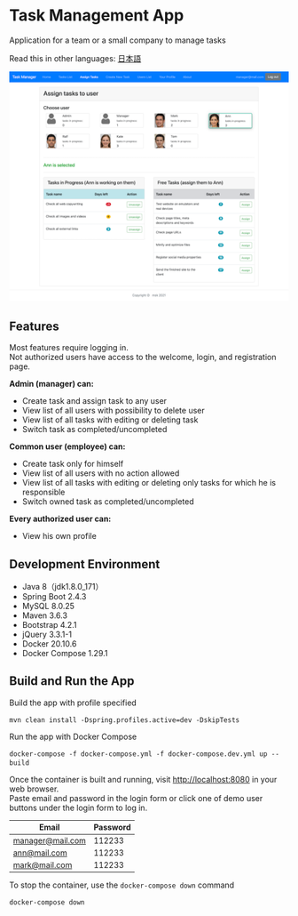 # Task Management App
Application for a team or a small company to manage tasks

Read this in other languages: [日本語](README.ja.md)

![Image of Task Management App](src/main/resources/static/images/taskManager.png)

## Features
Most features require logging in.<br/>
Not authorized users have access to the welcome, login, and registration page.

**Admin (manager) can:**
-   Create task and assign task to any user
-   View list of all users with possibility to delete user
-   View list of all tasks with editing or deleting task
-   Switch task as completed/uncompleted

**Common user (employee) can:**
-   Create task only for himself
-   View list of all users with no action allowed
-   View list of all tasks with editing or deleting only tasks for which he is responsible
-   Switch owned task as completed/uncompleted

**Every authorized user can:**
-   View his own profile


## Development Environment
* Java 8（jdk1.8.0_171）
* Spring Boot 2.4.3
* MySQL 8.0.25
* Maven 3.6.3
* Bootstrap 4.2.1
* jQuery 3.3.1-1
* Docker 20.10.6
* Docker Compose 1.29.1

## Build and Run the App
Build the app with profile specified

```
mvn clean install -Dspring.profiles.active=dev -DskipTests
```

Run the app with Docker Compose

```
docker-compose -f docker-compose.yml -f docker-compose.dev.yml up --build
```

Once the container is built and running, visit [http://localhost:8080](http://localhost:8080) in your web browser.<br/>
Paste email and password in the login form or click one of demo user buttons under the login form to log in.

Email             | Password
----------------- | -------------
manager@mail.com  | 112233
ann@mail.com      | 112233
mark@mail.com     | 112233

To stop the container, use the `docker-compose down` command

```
docker-compose down
```
